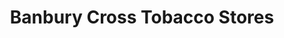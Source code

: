 ---
title: "Banbury Cross Tobacco Stores"
url: /banbury/banbury-cross-tobacco-stores/
shop: tobacco
---